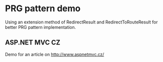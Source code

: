 PRG pattern demo
======================

Using an extension method of RedirectResult and RedirectToRouteResult for better PRG pattern implementation.


ASP.NET MVC CZ 
----------------
Demo for an article on http://www.aspnetmvc.cz/  


